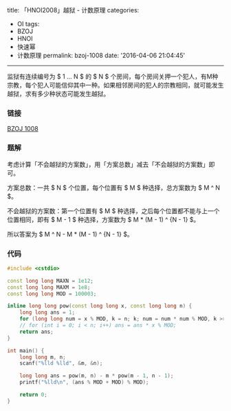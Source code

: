title: 「HNOI2008」越狱 - 计数原理
categories:
  - OI
tags:
  - BZOJ
  - HNOI
  - 快速幂
  - 计数原理
permalink: bzoj-1008
date: '2016-04-06 21:04:45'
---

监狱有连续编号为 $ 1 … N $ 的 $ N $ 个房间，每个房间关押一个犯人，有M种宗教，每个犯人可能信仰其中一种。如果相邻房间的犯人的宗教相同，就可能发生越狱，求有多少种状态可能发生越狱。

<!-- more -->

### 链接

[BZOJ 1008](http://www.lydsy.com/JudgeOnline/problem.php?id=1008)

### 题解

考虑计算「不会越狱的方案数」，用「方案总数」减去「不会越狱的方案数」即可。

方案总数：一共 $ N $ 个位置，每个位置有 $ M $ 种选择，总方案数为 $ M ^ N $。

不会越狱的方案数：第一个位置有 $ M $ 种选择，之后每个位置都不能与上一个位置相同，即有 $ M - 1 $ 种选择，方案数为 $ M * (M - 1) ^ {N - 1} $。

所以答案为 $ M ^ N - M * (M - 1) ^ {N - 1} $。

### 代码

```cpp
#include <cstdio>

const long long MAXN = 1e12;
const long long MAXM = 1e8;
const long long MOD = 100003;

inline long long pow(const long long x, const long long n) {
    long long ans = 1;
    for (long long num = x % MOD, k = n; k; num = num * num % MOD, k >>= 1) if (k & 1) ans = ans * num % MOD;
    // for (int i = 0; i < n; i++) ans = ans * x % MOD;
    return ans;
}

int main() {
    long long m, n;
    scanf("%lld %lld", &m, &n);

    long long ans = pow(m, n) - m * pow(m - 1, n - 1);
    printf("%lld\n", (ans % MOD + MOD) % MOD);

    return 0;
}
```